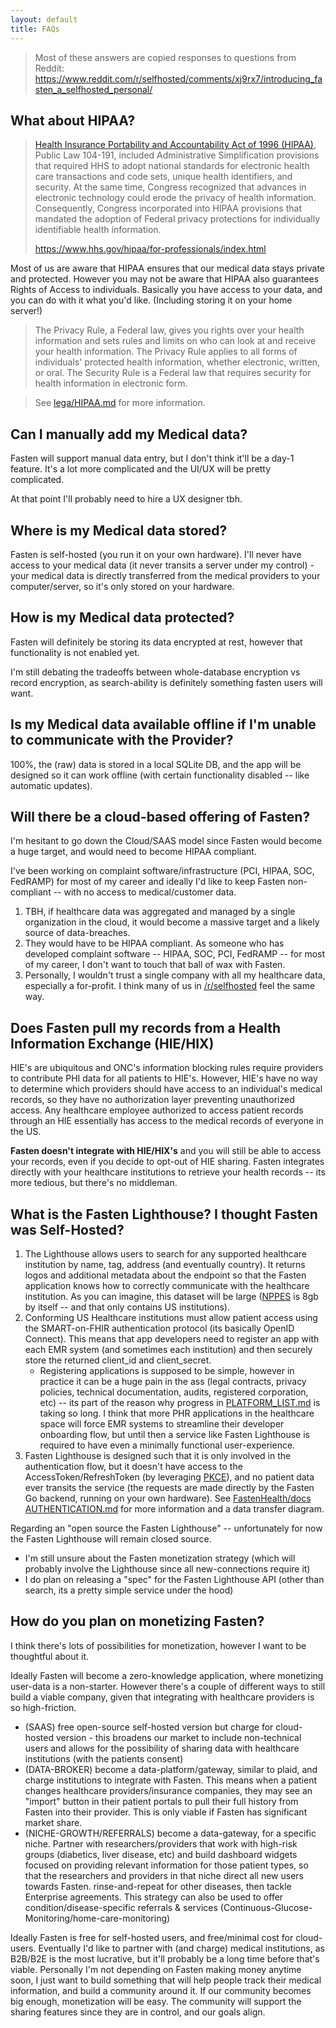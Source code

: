 ```yaml
---
layout: default
title: FAQs
---
```


> Most of these answers are copied responses to questions from Reddit:
> https://www.reddit.com/r/selfhosted/comments/xj9rx7/introducing_fasten_a_selfhosted_personal/

## What about HIPAA?

>[Health Insurance Portability and Accountability Act of 1996 (HIPAA)](https://aspe.hhs.gov/report/health-insurance-portability-and-accountability-act-1996), Public Law 104-191, included Administrative Simplification provisions that required HHS to adopt national standards for electronic health care transactions and code sets, unique health identifiers, and security. At the same time, Congress recognized that advances in electronic technology could erode the privacy of health information. Consequently, Congress incorporated into HIPAA provisions that mandated the adoption of Federal privacy protections for individually identifiable health information.
>
> https://www.hhs.gov/hipaa/for-professionals/index.html

Most of us are aware that HIPAA ensures that our medical data stays private and protected. However you may not be aware that HIPAA also guarantees Rights of Access to individuals. Basically you have access to your data, and you can do with it what you'd like. (Including storing it on your home server!)

> The Privacy Rule, a Federal law, gives you rights over your health information and sets rules and limits on who can look at and receive your health information. The Privacy Rule applies to all forms of individuals' protected health information, whether electronic, written, or oral. The Security Rule is a Federal law that requires security for health information in electronic form.

> See [lega/HIPAA.md](./legal/HIPAA.md) for more information. 

## Can I manually add my Medical data?

Fasten will support manual data entry, but I don't think it'll be a day-1 feature. It's a lot more complicated and the UI/UX will be pretty complicated.

At that point I'll probably need to hire a UX designer tbh.

## Where is my Medical data stored?

Fasten is self-hosted (you run it on your own hardware). I'll never have access to your medical data (it never transits a server under my control) - your medical data is directly transferred from the medical providers to your computer/server, so it's only stored on your hardware.


## How is my Medical data protected?

Fasten will definitely be storing its data encrypted at rest, however that functionality is not enabled yet.

I'm still debating the tradeoffs between whole-database encryption vs record encryption, as search-ability is definitely something fasten users will want.

## Is my Medical data available offline if I'm unable to communicate with the Provider?
100%, the (raw) data is stored in a local SQLite DB, and the app will be designed so it can work offline (with certain functionality disabled -- like automatic updates).

## Will there be a cloud-based offering of Fasten?

I'm hesitant to go down the Cloud/SAAS model since Fasten would become a huge target, and would need to become HIPAA compliant.

I've been working on complaint software/infrastructure (PCI, HIPAA, SOC, FedRAMP) for most of my career and ideally I'd like to keep Fasten non-compliant -- with no access to medical/customer data.

1. TBH, if healthcare data was aggregated and managed by a single organization in the cloud, it would become a massive target and a likely source of data-breaches.
2. They would have to be HIPAA compliant. As someone who has developed complaint software -- HIPAA, SOC, PCI, FedRAMP -- for most of my career, I don't want to touch that ball of wax with Fasten.
3. Personally, I wouldn't trust a single company with all my healthcare data, especially a for-profit. I think many of us in [/r/selfhosted](https://www.reddit.com/r/selfhosted) feel the same way.

## Does Fasten pull my records from a Health Information Exchange (HIE/HIX)

HIE's are ubiquitous and ONC's information blocking rules require providers to contribute PHI data for all patients to HIE's. However, HIE's have no way to determine which providers should have access to an individual's medical records, so they have no authorization layer preventing unauthorized access. Any healthcare employee authorized to access patient records through an HIE essentially has access to the medical records of everyone in the US.

**Fasten doesn't integrate with HIE/HIX's** and you will still be able to access your records, even if you decide to opt-out of HIE sharing. Fasten integrates directly with your healthcare institutions to retrieve your health records -- its more tedious, but there's no middleman.

## What is the Fasten Lighthouse? I thought Fasten was Self-Hosted?


1. The Lighthouse allows users to search for any supported healthcare institution by name, tag, address (and eventually country). It returns logos and additional metadata about the endpoint so that the Fasten application knows how to correctly communicate with the healthcare institution. As you can imagine, this dataset will be large ([NPPES](https://www.cms.gov/Regulations-and-Guidance/Administrative-Simplification/NationalProvIdentStand/DataDissemination) is 8gb by itself -- and that only contains US institutions). 
2. Conforming US Healthcare institutions must allow patient access using the SMART-on-FHIR authentication protocol (its basically OpenID Connect). This means that app developers need to register an app with each EMR system (and sometimes each institution) and then securely store the returned client_id and client_secret. 
	- Registering applications is supposed to be simple, however in practice it can be a huge pain in the ass (legal contracts, privacy policies, technical documentation, audits, registered corporation, etc) -- its part of the reason why progress in [PLATFORM_LIST.md](https://github.com/fastenhealth/fasten-sources/blob/main/PLATFORM_LIST.md) is taking so long. I think that more PHR applications in the healthcare space will force EMR systems to streamline their developer onboarding flow, but until then a service like Fasten Lighthouse is required to have even a minimally functional user-experience. 
3. Fasten Lighthouse is designed such that it is only involved in the authentication flow, but it doesn't have access to the AccessToken/RefreshToken (by leveraging [PKCE](https://auth0.com/docs/get-started/authentication-and-authorization-flow/authorization-code-flow-with-proof-key-for-code-exchange-pkce)), and no patient data ever transits the service (the requests are made directly by the Fasten Go backend, running on your own hardware). See [FastenHealth/docs AUTHENTICATION.md](https://github.com/fastenhealth/docs/blob/main/technical/AUTHENTICATION.md) for more information and a data transfer diagram.

Regarding an "open source the Fasten Lighthouse" -- unfortunately for now the Fasten Lighthouse will remain closed source. 
- I'm still unsure about the Fasten monetization strategy (which will probably involve the Lighthouse since all new-connections require it)
- I do plan on releasing a "spec" for the Fasten Lighthouse API (other than search, its a pretty simple service under the hood)

## How do you plan on monetizing Fasten?

I think there's lots of possibilities for monetization, however I want to be thoughtful about it. 

Ideally Fasten will become a zero-knowledge application, where monetizing user-data is a non-starter. However there's a couple of different ways to still build a viable company, given that integrating with healthcare providers is so high-friction. 


- (SAAS) free open-source self-hosted version but charge for cloud-hosted version - this broadens our market to include non-technical users and allows for the possibility of sharing data with healthcare institutions (with the patients consent)
- (DATA-BROKER) become a data-platform/gateway, similar to plaid, and charge institutions to integrate with Fasten. This means when a patient changes healthcare providers/insurance companies, they may see an "import" button in their patient portals to pull their full history from Fasten into their provider. This is only viable if Fasten has significant market share. 
- (NICHE-GROWTH/REFERRALS) become a data-gateway, for a specific niche. Partner with researchers/providers that work with  high-risk groups (diabetics, liver disease, etc) and build dashboard widgets focused on providing relevant information for those patient types, so that the researchers and providers in that niche direct all new users towards Fasten. rinse-and-repeat for other diseases, then tackle Enterprise agreements. This strategy can also be used to offer condition/disease-specific referrals & services (Continuous-Glucose-Monitoring/home-care-monitoring) 


Ideally Fasten is free for self-hosted users, and free/minimal cost for cloud-users. Eventually I'd like to partner with (and charge) medical institutions, as B2B/B2E is the most lucrative, but it'll probably be a long time before that's viable. Personally I'm not depending on Fasten making money anytime soon, I just want to build something that will help people track their medical information, and build a community around it. If our community becomes big enough, monetization will be easy. The community will support the sharing features since they are in control, and our goals align.
